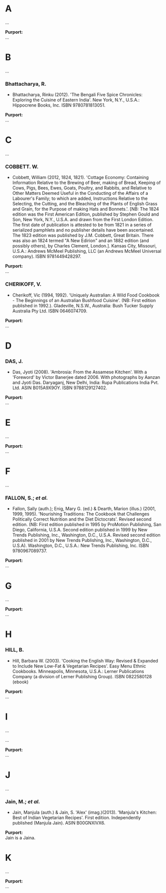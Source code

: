 # A #

...

**Purport:**<br>
...

# B #

...

### Bhattacharya, R. ###

* Bhattacharya, Rinku (2012). 'The Bengali Five Spice Chronicles: Exploring the Cuisine of Eastern India'. New York, N.Y., U.S.A.: Hippocrene Books, Inc. ISBN 9780781813051.

**Purport:**<br>
...

# C #

...

### COBBETT. W. ###

* Cobbett, William (2012, 1824, 1821). 'Cottage Economy: Containing Information Relative to the Brewing of Beer, making of Bread, Keeping of Cows, Pigs, Bees, Ewes, Goats, Poultry, and Rabbits, and Relative to Other Matters Deemed Useful in the Conducting of the Affairs of a Labourer's Family; to which are added, Instructions Relative to the Selecting, the Cutting, and the Bleaching of the Plants of English Grass and Grain, for the Purpose of making Hats and Bonnets.'. \[NB: The 1824 edition was the First American Edition, published by Stephen Gould and Son, New York, N.Y., U.S.A. and drawn from the First London Edition. The first date of publication is attested to be from 1821 in a series of serialized pamphlets and no publisher details have been ascertained. The 1823 edition was published by J.M. Cobbett, Great Britain. There was also an 1824 termed "A New Edirion" and an 1882 edition (and possibly others), by Charles Clement, London.]. Kansas City, Missouri, U.S.A.: Andrews McMeel Publishing, LLC (an Andrews McMeel Universal company). ISBN 9781449428297.

**Purport:**<br>
...

### CHERIKOFF, V. ###

* Cherikoff, Vic (1994, 1992). 'Uniquely Australian: A Wild Food Cookbook - The Beginnings of an Australian Bushfood Cuisine'. (NB: First edition published in 1992.). Gladeville, N.S.W., Australia: Bush Tucker Supply Australia Pty Ltd. ISBN 0646074709.

**Purport:**<br>
...

# D #

### DAS, J. ###

* Das, Jyoti (2008). 'Ambrosia: From the Assamese Kitchen'. With a 'Foreword' by Victor Banerjee dated 2006. With photographs by Aanzan and Jyoti Das. Daryaganj, New Delhi, India: Rupa Publications India Pvt. Ltd. ASIN B015A9X9OY. ISBN 9788129127402.

**Purport:**<br>
...

# E #


...

**Purport:**<br>
...

# F #

...

### FALLON, S.; *et al.* ###

* Fallon, Sally (auth.); Enig, Mary G. (ed.) & Dearth, Marion (illus.) (2001, 1999, 1995). 'Nourishing Traditions: The Cookbook that Challenges Politically Correct Nutrition and the Diet Dictocrats'. Revised second edition. (NB: First edition published in 1995 by ProMotion Publishing, San Diego, California, U.S.A. Second edition published in 1999 by New Trends Publishing, Inc., Washington, D.C., U.S.A. Revised second edition published in 2001 by New Trends Publishing, Inc., Washington, D.C., U.S.A). Washington, D.C., U.S.A.: New Trends Publishing, Inc. ISBN 9780967089737.

**Purport:**<br>
...

# G #

...

**Purport:**<br>
...

# H #

### HILL, B. ###

* Hill, Barbara W. (2003). 'Cooking the English Way: Revised & Expanded to Include New Low-Fat & Vegetarian Recipes'. Easy Menu Ethnic Cookbooks. Minneapolis, Minnesota, U.S.A.: Lerner Publications Company (a division of Lerner Publishing Group). ISBN 0822580128 (ebook)

**Purport:**<br>
...

# I #

...

...

**Purport:**<br>
...

# J #

...

### Jain, M.; *et al.* ###

* Jain, Manjula (auth.) & Jain, S. 'Alex' (imag.)(2013). 'Manjula's Kitchen: Best of Indian Vegetarian Recipes'. First edition. Independently published (Manjula Jain). ASIN B00GNXIVX6.

**Purport:**<br>
Jain is a Jaina.

# K #

...


**Purport:**<br>
...
